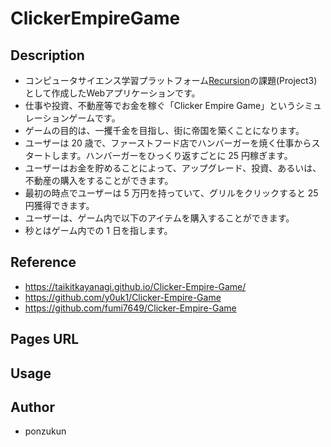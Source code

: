# ClickerEmpireGame

## Description
- コンピュータサイエンス学習プラットフォーム[Recursion](https://recursionist.io)の課題(Project3)として作成したWebアプリケーションです。
- 仕事や投資、不動産等でお金を稼ぐ「Clicker Empire Game」というシミュレーションゲームです。
- ゲームの目的は、一攫千金を目指し、街に帝国を築くことになります。
- ユーザーは 20 歳で、ファーストフード店でハンバーガーを焼く仕事からスタートします。ハンバーガーをひっくり返すごとに 25 円稼ぎます。
- ユーザーはお金を貯めることによって、アップグレード、投資、あるいは、不動産の購入をすることができます。
- 最初の時点でユーザーは 5 万円を持っていて、グリルをクリックすると 25 円獲得できます。
- ユーザーは、ゲーム内で以下のアイテムを購入することができます。
- 秒とはゲーム内での 1 日を指します。

## Reference

- https://taikitkayanagi.github.io/Clicker-Empire-Game/
- https://github.com/y0uk1/Clicker-Empire-Game
- https://github.com/fumi7649/Clicker-Empire-Game

## Pages URL


## Usage


## Author

- ponzukun
